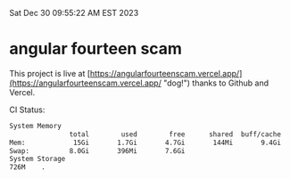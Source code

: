Sat Dec 30 09:55:22 AM EST 2023

# angular fourteen scam


This project is live at [https://angularfourteenscam.vercel.app/](https://angularfourteenscam.vercel.app/ "dog!") thanks to Github and Vercel.

CI Status: 

```bash
System Memory
               total        used        free      shared  buff/cache   available
Mem:            15Gi       1.7Gi       4.7Gi       144Mi       9.4Gi        13Gi
Swap:          8.0Gi       396Mi       7.6Gi
System Storage
726M	.
